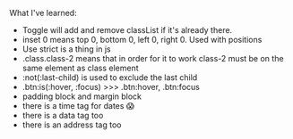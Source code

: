 What I've learned:

- Toggle will add and remove classList if it's already there.
- inset 0 means top 0, bottom 0, left 0, right 0. Used with positions
- Use strict is a thing in js
- .class.class-2 means that in order for it to work class-2 must be on the same element as class element
- :not(:last-child) is used to exclude the last child
- .btn:is(:hover, :focus) >>> .btn:hover, .btn:focus
- padding block and margin block
- there is a time tag for dates 😱
- there is a data tag too
- there is an address tag too
